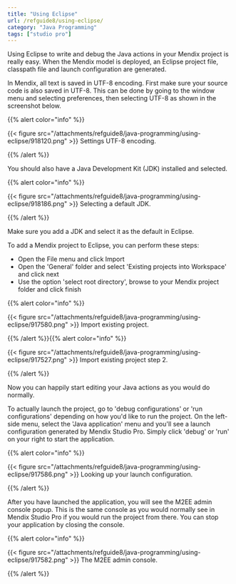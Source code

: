 ```yaml
---
title: "Using Eclipse"
url: /refguide8/using-eclipse/
category: "Java Programming"
tags: ["studio pro"]
---
```


Using Eclipse to write and debug the Java actions in your Mendix project is really easy. When the Mendix model is deployed, an Eclipse project file, classpath file and launch configuration are generated.

In Mendix, all text is saved in UTF-8 encoding. First make sure your source code is also saved in UTF-8\. This can be done by going to the window menu and selecting preferences, then selecting UTF-8 as shown in the screenshot below.

{{% alert color="info" %}}

{{< figure src="/attachments/refguide8/java-programming/using-eclipse/918120.png" >}}
Settings UTF-8 encoding.

{{% /alert %}}

You should also have a Java Development Kit (JDK) installed and selected.

{{% alert color="info" %}}

{{< figure src="/attachments/refguide8/java-programming/using-eclipse/918186.png" >}}
Selecting a default JDK.

{{% /alert %}}

Make sure you add a JDK and select it as the default in Eclipse.

To add a Mendix project to Eclipse, you can perform these steps:

* Open the File menu and click Import
* Open the 'General' folder and select 'Existing projects into Workspace' and click next
* Use the option 'select root directory', browse to your Mendix project folder and click finish

{{% alert color="info" %}}

{{< figure src="/attachments/refguide8/java-programming/using-eclipse/917580.png" >}}
Import existing project.

{{% /alert %}}{{% alert color="info" %}}

{{< figure src="/attachments/refguide8/java-programming/using-eclipse/917527.png" >}}
Import existing project step 2.

{{% /alert %}}

Now you can happily start editing your Java actions as you would do normally.

To actually launch the project, go to 'debug configurations' or 'run configurations' depending on how you'd like to run the project. On the left-side menu, select the 'Java application' menu and you'll see a launch configuration generated by Mendix Studio Pro. Simply click 'debug' or 'run' on your right to start the application.

{{% alert color="info" %}}

{{< figure src="/attachments/refguide8/java-programming/using-eclipse/917586.png" >}}
Looking up your launch configuration.

{{% /alert %}}

After you have launched the application, you will see the M2EE admin console popup. This is the same console as you would normally see in Mendix Studio Pro if you would run the project from there. You can stop your application by closing the console.

{{% alert color="info" %}}

{{< figure src="/attachments/refguide8/java-programming/using-eclipse/917582.png" >}}
The M2EE admin console.

{{% /alert %}}
